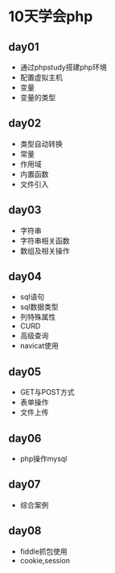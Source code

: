 # 10天学会php
## day01
- 通过phpstudy搭建php环境
- 配置虚拟主机
- 变量
- 变量的类型
## day02
- 类型自动转换
- 常量
- 作用域
- 内置函数
- 文件引入
## day03
- 字符串
- 字符串相关函数
- 数组及相关操作
## day04
- sql语句
- sql数据类型
- 列特殊属性
- CURD
- 高级查询
- navicat使用
## day05
- GET与POST方式
- 表单操作
- 文件上传
## day06
- php操作mysql
## day07
- 综合案例
## day08
- fiddle抓包使用
- cookie,session
